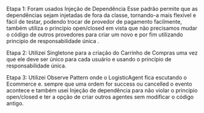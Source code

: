 

Etapa 1:
Foram usados Injeção de Dependência Esse padrão permite que as dependências sejam injetadas de fora da classe, tornando-a mais flexível e fácil de testar, podendo trocar de provedor de pagamento facilmente, também utiliza o principio  open/closed em vista que não precisamos mudar o código de outros provedores para criar um novo e por fim utilizando principio de responsabilidade única .

Etapa 2:
Utilizei Singletone para a criação do Carrinho de Compras uma vez que ele deve ser único para cada usuário e usando o princípio de responsabilidade única.

Etapa 3:
Utilizei Observe Pattern onde o LogisticAgent fica escutando o Ecommerce e. sempre que uma ordem for success ou cancelled o evento acontece e também usei Injeção de dependência para não violar o princípio open/closed e ter a opção de criar outros agentes sem modificar o código antigo. 